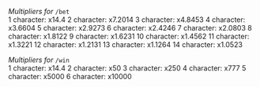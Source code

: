 *Multipliers for* `/bet`  
1 character: x14.4
2 character: x7.2014
3 character: x4.8453
4 character: x3.6604
5 character: x2.9273
6 character: x2.4246
7 character: x2.0803
8 character: x1.8122
9 character: x1.6231
10 character: x1.4562
11 character: x1.3221
12 character: x1.2131
13 character: x1.1264
14 character: x1.0523

*Multipliers for* `/win`  
1 character: x14.4
2 character: x50
3 character: x250
4 character: x777
5 character: x5000
6 character: x10000
